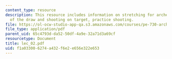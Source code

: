 ```yaml
---
content_type: resource
description: This resource includes information on stretching for archery, demonstration
  of the draw and shooting on target, practice shooting.
file: https://ol-ocw-studio-app-qa.s3.amazonaws.com/courses/pe-730-archery-spring-2006/f1a033006274a432f6e2e656e322e653_lec_02.pdf
file_type: application/pdf
parent_uid: 65c4793d-da52-50df-4a9e-32a71d3a69cf
resourcetype: Document
title: lec_02.pdf
uid: f1a03300-6274-a432-f6e2-e656e322e653
---
```

